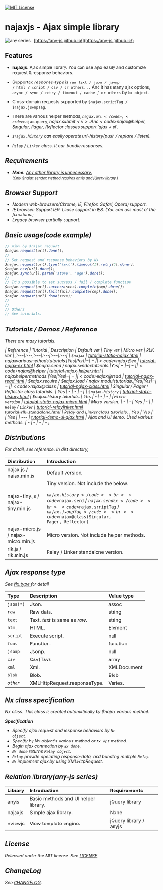 [![MIT License](https://img.shields.io/badge/license-MIT-blue.svg?style=flat)](LICENSE)

najaxjs - Ajax simple library
======

![any series](https://any-js.github.io/assets/any_big.png) &nbsp; [https://any-js.github.io/](https://any-js.github.io/)


Features
------------

- <b>najaxjs</b>. Ajax simple library. You can use ajax easily and customize request & response behaviors.

- Supported _response-type_ is <code>raw text / json / jsonp / html / script / csv / or others...</code>
  And it has many ajax options, <code>async / sync / retry / timeout / cache / or others</code> by <code>Nx object</code>.

- Cross-domain requests supported by <code>$najax.scriptTag / $najax.jsonpTag</code>.

- There are various helper methods, <code>$najax.url</code>, <code>$najax.query</code>, <i>$najax.submit</i>.
  And <code>$najax@helper, Singular, Pager, Reflector classes</code> support 'ajax + ui'.

- <code>$najax.history</code> can easily operate url-history(push / replace / listen).

- <code>Relay</code> / <code>Linker</code> class. It can bundle responses.

Requirements
------------

- <b>None.</b>  <u>Any other library is unnecessary.</u><br>
   <small>(Only $najax.sendex method requires <i>anyjs</i> and <i>jQuery</i> library.)</small>

Browser Support
------------

- Modern web-browsers(Chrome, IE, Firefox, Safari, Opera) support.
- IE browser: Support IE9.  Loose support in IE8. (You can use most of the functions.)
- Legacy browser partially support.

Basic usage(code example)
------------

```javascript
// Ajax by $najax.request
$najax.request(url).done();
//
// Set request and response behaviors by Nx
$najax.request(url).type('text').timeout(5).retry(3).done();
$najax.csv(url).done();
$najax.sync(url).param('stone', 'age').done();
//
// It's possible to set success / fail / complete function
$najax.request(url).success(sccs).complete(cmp).done();
$najax.request(url).fail(fail).complete(cmp).done();
$najax.request(url).done(sccs);
//
//
// Others
// See tutorials.
```    

Tutorials / Demos / Reference
------------

There are many tutorials.

| Reference | Tutorial | Description | Default ver | Tiny ver | Micro ver | RLK ver |
|:---|:---|:---|:---|:---|:---|
| <code>$najax</code> | [tutorial-static-najax.html](https://any-js.github.io/any-js/najaxjs/docs/tutorial-static-najax.html) | $najax various methods tutorials. | Yes | Part | - | - |
| <code>$najax@ex</code> | [tutorial-najax-ex.html](https://any-js.github.io/any-js/najaxjs/docs/tutorial-najax-ex.html) | $najax.send / $najax.sendex tutorials. | Yes | - | - | - |
| <code>$najax@helper</code> | [tutorial-najax-helper.html](https://any-js.github.io/any-js/najaxjs/docs/tutorial-najax-helper.html) | $najax helper methods. | Yes | Yes | - | - |
| <code>$najax@read</code> | [tutorial-najax-read.html](https://any-js.github.io/any-js/najaxjs/docs/tutorial-najax-read.html) | $najax.require / $najax.load / $najax.module tutorials. | Yes | Yes | - | - |
| <code>$najax@class</code> | [tutorial-najax-class.html](https://any-js.github.io/any-js/najaxjs/docs/tutorial-najax-class.html) | Singular / Pager / Reflector class tutorials. | Yes | - | - | - |
| <code>$najax.history</code> | [tutorial-static-history.html](https://any-js.github.io/any-js/najaxjs/docs/tutorial-static-history.html) | $najax.history tutorials. | Yes | - | - | - |
| <code>Micro version</code> | [tutorial-static-najax-micro.html](https://any-js.github.io/any-js/najaxjs/docs/tutorial-static-najax-micro.html) | Micro version. | - | - | Yes | - |
| <code>Relay</code> / <code>Linker</code> | [tutorial-relaylinker.html](https://any-js.github.io/any-js/najaxjs/docs/tutorial-relaylinker.html) <br> [tutorial-rlk-standalone.html](https://any-js.github.io/any-js/najaxjs/docs/tutorial-rlk-standalone.html) | Relay and <i>Linker</i> class tutorials. | Yes | Yes | - | Yes |
| --- | [tutorial-demo-ui-ajax.html](https://any-js.github.io/any-js/najaxjs/docs/tutorial-demo-ui-ajax.html) | Ajax and UI demo. Used various methods. | - | - | - | - |


Distributions
------------

For detail, see reference. In <i>dist</i> directory,

| Distribution | Introduction |
|:---|:---|
| najax.js / najax.min.js | Default version. |
| najax-tiny.js / najax-tiny.min.js | Tiny version. Not include the below.<br><br><code>$najax.history</code><br><code>$najax.send</code> / <code>$najax.sendex</code><br><code>$najax.scriptTag</code> / <code>$najax.jsonpTag</code><br><code>$najax@class(Singular, Pager, Reflector)</code> |
| najax-micro.js / najax-micro.min.js | Micro version. Not include helper methods. |
| rlk.js / rlk.min.js | Relay / Linker standalone version. |


<a id="response-type"></a>

Ajax response type
------------

See [Nx.type](http://any-js.github.io/any-js/najaxjs/docs/Nx.html#type__anchor) for detail.

| Type | Description | Value type |
|:---|:---|:---|
| <code>json(*)</code> | Json. | assoc |
| <code>raw</code> | Raw data. | string |
| <code>text</code> | Text. <i>text</i> is same as <i>raw</i>. | string |
| <code>html</code> | HTML. | Element |
| <code>script</code> | Execute script. | null |
| <code>func</code> | Function. | function |
| <code>jsonp</code> | Jsonp. | null |
| <code>csv</code> | Csv(Tsv). | array |
| <code>xml</code> | Xml. | XMLDocument |
| <code>blob</code> | Blob. | Blob |
| <code><i>other</i></code> | XMLHttpRequest.responseType. | Varies. |


Nx class specification
------------

Nx class. This class is created automatically by $najax various method.

 <b>Specification</b><br>
 - Specify ajax request and response behaviors by <code>Nx object</code>.
 - Specify by Nx object's various method or <code>Nx <i>opt</i></code> method.
 - Begin ajax connection by <code>Nx <i>done</i></code>.
 - <code>Nx <i>done</i></code> returns <code>Relay object</code>.
 - <code>Relay</code> provide operating response-data, and bundling multiple <code>Relay</code>.
 - <code>Nx</code> implement ajax by using <i>XMLHttpRequest</i>.

Relation library(any-js series)
------------

| Library | Introduction | Requirements |
|:---|:---|:---|
| anyjs | Basic methods and UI helper library. | jQuery library |
| najaxjs | Simple ajax library. | None |
| nviewjs | View template engine. | jQuery library / anyjs |

License
------------

Released under the MIT license. See [LICENSE](./LICENSE).

ChangeLog
------------

See [CHANGELOG](./CHANGELOG.md).
